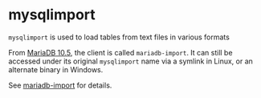 
# mysqlimport

`mysqlimport` is used to load tables from text files in various formats


From [MariaDB 10.5](../../../release-notes/mariadb-community-server/what-is-mariadb-105.md), the client is called `mariadb-import`. It can still be accessed under its original `mysqlimport` name via a symlink in Linux, or an alternate binary in Windows.


See [mariadb-import](../backup-restore-and-import-clients/mariadb-import.md) for details.

